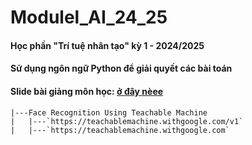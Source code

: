# Modulel_AI_24_25
#### Học phần "Trí tuệ nhân tạo" kỳ 1 - 2024/2025
#### Sử dụng ngôn ngữ Python để giải quyết các bài toán
#### Slide bài giảng môn học: [ở đây nèee](https://github.com/haphucc/Modulel_AI_24_25/tree/main/Slide)

```
|---Face Recognition Using Teachable Machine 
|   |---`https://teachablemachine.withgoogle.com/v1`
|   |---`https://teachablemachine.withgoogle.com` 
